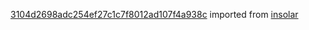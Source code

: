 [3104d2698adc254ef27c1c7f8012ad107f4a938c](https://github.com/insolar/insolar/commit/3104d2698adc254ef27c1c7f8012ad107f4a938c) imported from [insolar](https://github.com/insolar/insolar)
